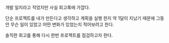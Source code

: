 
개발 일지라고 적었지만 사실 회고록에 가깝다.

단순 프로젝트를 내가 만든다고 생각하고 계획을 실행 한지 약 1달이 지났기 때문에 그동안 무슨 일이 있었고 어떤 변화가 있었는지 적어보려고 한다.

솔직한 회고를 통해 다시 한번 프로젝트를 점검하고자 한다.

